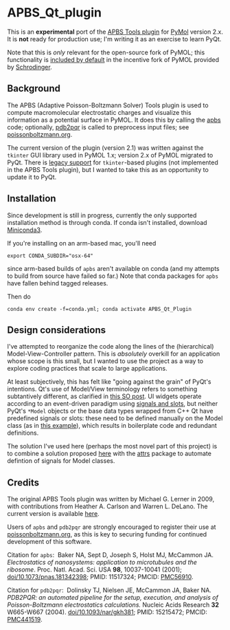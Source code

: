 # APBS_Qt_plugin

This is an **experimental** port of the [APBS Tools plugin](https://pymolwiki.org/index.php/Apbsplugin) for [PyMol](https://pymol.org/2/) version 2.x. It is **not** ready for production use; I'm writing it as an exercise to learn PyQt.

Note that this is *only* relevant for the open-source fork of PyMOL; this functionality is [included by default](https://pymolwiki.org/index.php/APBS_Electrostatics_Plugin) in the incentive fork of PyMOL provided by [Schrodinger](https://www.schrodinger.com).

## Background

The APBS (Adaptive Poisson-Boltzmann Solver) Tools plugin is used to compute macromolecular electrostatic charges and visualize this information as a potential surface in PyMOL. It does this by calling the [apbs](https://github.com/Electrostatics/apbs) code; optionally, [pdb2pqr](https://github.com/Electrostatics/pdb2pqr) is called to preprocess input files; see [poissonboltzmann.org](https://www.poissonboltzmann.org).

The current version of the plugin (version 2.1) was written against the `tkinter` GUI library used in PyMOL 1.x; version 2.x of PyMOL migrated to PyQt. There is [legacy support](https://pymolwiki.org/index.php/PluginArchitecture#init_plugin) for `tkinter`-based plugins (not implemented in the APBS Tools plugin), but I wanted to take this as an opportunity to update it to PyQt.

## Installation

Since development is still in progress, currently the only supported installation method is through conda. If conda isn't installed, download [Miniconda3](https://docs.conda.io/en/latest/miniconda.html).

If you're installing on an arm-based mac, you'll need
```
export CONDA_SUBDIR="osx-64"
```
since arm-based builds of `apbs` aren't available on conda (and my attempts to build from source have failed so far.) Note that conda packages for `apbs` have fallen behind tagged releases.

Then do
```
conda env create -f=conda.yml; conda activate APBS_Qt_Plugin
```

## Design considerations

I've attempted to reorganize the code along the lines of the (hierarchical) Model-View-Controller pattern. This is *absolutely* overkill for an application whose scope is this small, but I wanted to use the project as a way to explore coding practices that scale to large applications.

At least subjectively, this has felt like "going against the grain" of PyQt's intentions. Qt's use of Model/View terminology refers to something subtantively different, as clarified in [this SO post](https://stackoverflow.com/questions/5543198/why-qt-is-misusing-model-view-terminology). UI widgets operate according to an event-driven paradigm using [signals and slots](https://doc.qt.io/qtforpython/overviews/signalsandslots.html), but neither PyQt's `*Model` objects or the base data types wrapped from C++ Qt have predefined signals or slots: these need to be defined manually on the Model class (as in [this example](https://stackoverflow.com/a/26699122)), which results in boilerplate code and redundant definitions.

The solution I've used here (perhaps the most novel part of this project) is to combine a solution proposed [here](https://stackoverflow.com/a/66266877) with the [attrs](https://www.attrs.org/en/stable/) package to automate defintion of signals for Model classes. 

## Credits

The original APBS Tools plugin was written by Michael G. Lerner in 2009, with contributions from Heather A. Carlson and Warren L. DeLano. The current version is available [here](https://github.com/Pymol-Scripts/Pymol-script-repo/blob/master/plugins/apbsplugin.py).

Users of `apbs` and `pdb2pqr` are strongly encouraged to register their use at [poissonboltzmann.org](https://poissonboltzmann.us11.list-manage.com/subscribe), as this is key to securing funding for continued development of this software.

Citation for `apbs`:
&nbsp;Baker NA, Sept D, Joseph S, Holst MJ, McCammon JA. *Electrostatics of nanosystems: application to microtubules and the ribosome*. Proc. Natl. Acad. Sci. USA **98**, 10037-10041 (2001); [doi/10.1073/pnas.181342398](https://doi.org/10.1073/pnas.181342398); PMID: 11517324; PMCID: [PMC56910](http://www.ncbi.nlm.nih.gov/pmc/articles/pmc56910/).

Citation for `pdb2pqr`:
&nbsp;Dolinsky TJ, Nielsen JE, McCammon JA, Baker NA. *PDB2PQR: an automated pipeline for the setup, execution, and analysis of Poisson-Boltzmann electrostatics calculations.* Nucleic Acids Research **32** W665-W667 (2004). [doi/10.1093/nar/gkh381](10.1093/nar/gkh381); PMID: 15215472; PMCID: [PMC441519](http://www.ncbi.nlm.nih.gov/pmc/articles/pmc441519/).


